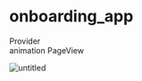 # onboarding_app

Provider  
animation 
PageView

![untitled](https://user-images.githubusercontent.com/26245770/58764940-bd937d80-856d-11e9-80d7-d204754b164d.gif)
